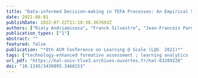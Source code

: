 ```yaml
---
title: "Data-informed Decision-making in TEFA Processes: An Empirical Study of a Process Derived from Peer-Instruction"
date: 2021-06-01
publishDate: 2022-07-22T11:10:30.367693Z
authors: ["Rialy Andriamiseza", "Franck Silvestre", "Jean-Francois Parmentier", "Julien Broisin"]
publication_types: ["1"]
abstract: ""
featured: false
publication: "*8th ACM Conference on Learning @ Scale (L@S  2021)*"
tags: ["technology-enhanced formative assessment ; learning analytics ; peer instruction ; decision-making"]
url_pdf: "https://hal-univ-tlse3.archives-ouvertes.fr/hal-03289228"
doi: "10.1145/3430895.3460153"
---
```


